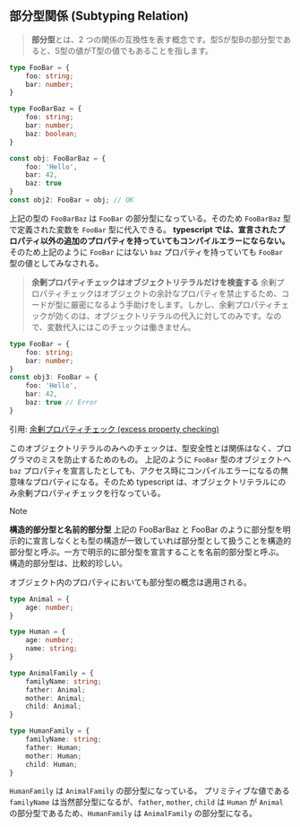 ## 部分型関係 (Subtyping Relation)
> **部分型**とは、2 つの関係の互換性を表す概念です。型Sが型Bの部分型であると、S型の値がT型の値でもあることを指します。

```typescript
type FooBar = {
    foo: string;
    bar: number;
}

type FooBarBaz = {
    foo: string;
    bar: number;
    baz: boolean;
}

const obj: FooBarBaz = {
    foo: 'Hello',
    bar: 42,
    baz: true
}
const obj2: FooBar = obj; // OK
```

上記の型の `FooBarBaz` は `FooBar` の部分型になっている。そのため `FooBarBaz` 型で定義された変数を `FooBar` 型に代入できる。
**typescript では、宣言されたプロパティ以外の追加のプロパティを持っていてもコンパイルエラーにならない。**
そのため上記のように `FooBar` にはない `baz` プロパティを持っていても `FooBar` 型の値としてみなされる。

> **余剰プロパティチェックはオブジェクトリテラルだけを検査する**
余剰プロパティチェックはオブジェクトの余計なプロパティを禁止するため、コードが型に厳密になるよう手助けをします。しかし、余剰プロパティチェックが効くのは、オブジェクトリテラルの代入に対してのみです。なので、変数代入にはこのチェックは働きません。
```typescript
type FooBar = {
    foo: string;
    bar: number;
}
const obj3: FooBar = {
    foo: 'Hello',
    bar: 42,
    baz: true // Error
}
```
引用: [余剰プロパティチェック (excess property checking)](https://typescriptbook.jp/reference/values-types-variables/object/excess-property-checking)

このオブジェクトリテラルのみへのチェックは、型安全性とは関係はなく、プログラマのミスを防止するためのもの。
上記のように `FooBar` 型のオブジェクトへ `baz` プロパティを宣言したとしても、アクセス時にコンパイルエラーになるの無意味なプロパティになる。そのため typescript は、オブジェクトリテラルにのみ余剰プロパティチェックを行なっている。


> [!NOTE]
**構造的部分型と名前的部分型**
上記の FooBarBaz と FooBar のように部分型を明示的に宣言しなくとも型の構造が一致していれば部分型として扱うことを構造的部分型と呼ぶ。一方で明示的に部分型を宣言することを名前的部分型と呼ぶ。
構造的部分型は、比較的珍しい。

オブジェクト内のプロパティにおいても部分型の概念は適用される。

```typescript
type Animal = {
    age: number;
}

type Human = {
    age: number;
    name: string;
}

type AnimalFamily = {
    familyName: string;
    father: Animal;
    mother: Animal;
    child: Animal;
}

type HumanFamily = {
    familyName: string;
    father: Human;
    mother: Human;
    child: Human;
}
```

`HumanFamily` は `AnimalFamily` の部分型になっている。
プリミティブな値である `familyName` は当然部分型になるが、`father`, `mother`, `child` は `Human` が `Animal` の部分型であるため、`HumanFamily` は `AnimalFamily` の部分型になる。





